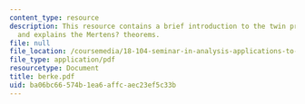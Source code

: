 ```yaml
---
content_type: resource
description: This resource contains a brief introduction to the twin prime conjecture,
  and explains the Mertens? theorems.
file: null
file_location: /coursemedia/18-104-seminar-in-analysis-applications-to-number-theory-fall-2006/ba06bc66574b1ea6affcaec23ef5c33b_berke.pdf
file_type: application/pdf
resourcetype: Document
title: berke.pdf
uid: ba06bc66-574b-1ea6-affc-aec23ef5c33b
---
```

